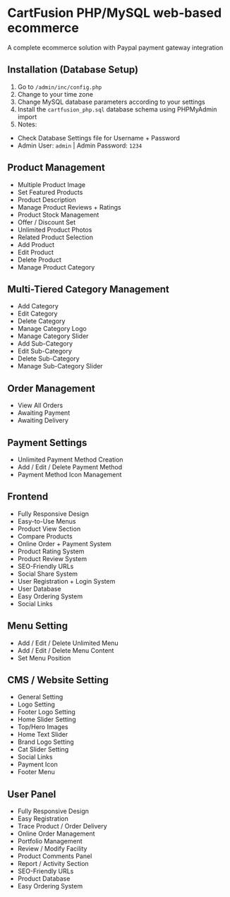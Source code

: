 # CartFusion PHP/MySQL web-based ecommerce

A complete ecommerce solution with Paypal payment gateway integration

## Installation (Database Setup)

1. Go to `/admin/inc/config.php`
2. Change to your time zone
3. Change MySQL database parameters according to your settings
4. Install the `cartfusion_php.sql` database schema using PHPMyAdmin import
5. Notes:
 - Check Database Settings file for Username + Password
 - Admin User: `admin` | Admin Password: `1234`

## Product Management

- Multiple Product Image
- Set Featured Products
- Product Description
- Manage Product Reviews + Ratings
- Product Stock Management
- Offer / Discount Set
- Unlimited Product Photos
- Related Product Selection
- Add Product
- Edit Product
- Delete Product
- Manage Product Category 

## Multi-Tiered Category Management

- Add Category 
- Edit Category 
- Delete Category 
- Manage Category Logo
- Manage Category Slider
- Add Sub-Category 
- Edit Sub-Category 
- Delete Sub-Category 
- Manage Sub-Category Slider

## Order Management

- View All Orders
- Awaiting Payment
- Awaiting Delivery
 
 ## Payment Settings

- Unlimited Payment Method Creation
- Add / Edit / Delete Payment Method
- Payment Method Icon Management

## Frontend

- Fully Responsive Design
- Easy-to-Use Menus
- Product View Section
- Compare Products
- Online Order + Payment System
- Product Rating System
- Product Review System
- SEO-Friendly URLs
- Social Share System
- User Registration + Login System
- User Database
- Easy Ordering System
- Social Links

## Menu Setting

- Add / Edit / Delete Unlimited Menu
- Add / Edit / Delete Menu Content
- Set Menu Position

## CMS / Website Setting

- General Setting
- Logo Setting
- Footer Logo Setting
- Home Slider Setting
- Top/Hero Images
- Home Text Slider
- Brand Logo Setting
- Cat Slider Setting
- Social Links
- Payment Icon
- Footer Menu

## User Panel

- Fully Responsive Design
- Easy Registration
- Trace Product / Order Delivery
- Online Order Management
- Portfolio Management
- Review / Modify Facility
- Product Comments Panel
- Report / Activity Section
- SEO-Friendly URLs
- Product Database
- Easy Ordering System
